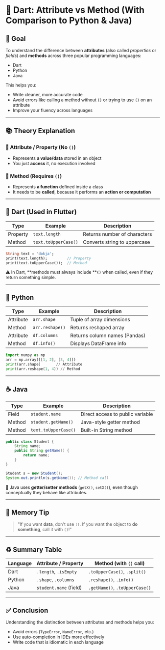 # 🐬 Dart: Attribute vs Method (With Comparison to Python & Java)

## 🎯 Goal

To understand the difference between **attributes** (also called *properties* or *fields*) and **methods** across three popular programming languages:

* Dart
* Python
* Java

This helps you:

* Write cleaner, more accurate code
* Avoid errors like calling a method without `()` or trying to use `()` on an attribute
* Improve your fluency across languages

---

## 📚 Theory Explanation

### 🔹 Attribute / Property (No `()`)

* Represents **a value/data** stored in an object
* You just **access** it, no execution involved

### 🔹 Method (Requires `()`)

* Represents **a function** defined inside a class
* It needs to be **called**, because it performs an **action or computation**

---

## 📏 Dart (Used in Flutter)

| Type     | Example              | Description                  |
| -------- | -------------------- | ---------------------------- |
| Property | `text.length`        | Returns number of characters |
| Method   | `text.toUpperCase()` | Converts string to uppercase |

```dart
String text = 'dokja';
print(text.length);         // Property
print(text.toUpperCase());  // Method
```

⚠️ In Dart, \*\*methods must always include \*\***`()`** when called, even if they return something simple.

---

## 🐍 Python

| Type      | Example         | Description                   |
| --------- | --------------- | ----------------------------- |
| Attribute | `arr.shape`     | Tuple of array dimensions     |
| Method    | `arr.reshape()` | Returns reshaped array        |
| Attribute | `df.columns`    | Returns column names (Pandas) |
| Method    | `df.info()`     | Displays DataFrame info       |

```python
import numpy as np
arr = np.array([[1, 2], [3, 4]])
print(arr.shape)       // Attribute
print(arr.reshape(1, 4)) // Method
```

---

## ☕ Java

| Type   | Example              | Description                      |
| ------ | -------------------- | -------------------------------- |
| Field  | `student.name`       | Direct access to public variable |
| Method | `student.getName()`  | Java-style getter method         |
| Method | `text.toUpperCase()` | Built-in String method           |

```java
public class Student {
    String name;
    public String getName() {
        return name;
    }
}

Student s = new Student();
System.out.println(s.getName()); // Method call
```

📌 Java uses **getter/setter methods** (`getX()`, `setX()`), even though conceptually they behave like attributes.

---

## 🧠 Memory Tip

> "If you want **data**, don't use `()`.
> If you want the object to **do something**, call it with `()`!"

---

## ♻️ Summary Table

| Language | Attribute / Property   | Method (with `()` call)        |
| -------- | ---------------------- | ------------------------------ |
| Dart     | `.length`, `.isEmpty`  | `.toUpperCase()`, `.split()`   |
| Python   | `.shape`, `.columns`   | `.reshape()`, `.info()`        |
| Java     | `student.name` (field) | `.getName()`, `.toUpperCase()` |

---

## ✅ Conclusion

Understanding the distinction between attributes and methods helps you:

* Avoid errors (`TypeError`, `NameError`, etc.)
* Use auto-completion in IDEs more effectively
* Write code that is idiomatic in each language

